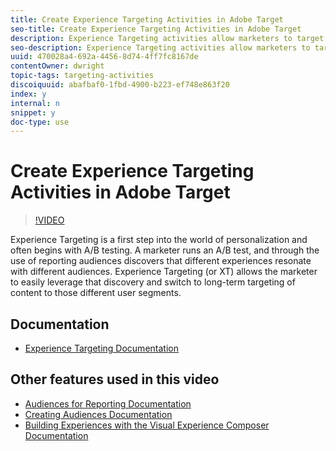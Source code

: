 ```yaml
---
title: Create Experience Targeting Activities in Adobe Target
seo-title: Create Experience Targeting Activities in Adobe Target
description: Experience Targeting activities allow marketers to target specific content to a specific audience.
seo-description: Experience Targeting activities allow marketers to target specific content to a specific audience.
uuid: 470028a4-692a-4456-8d74-4ff7fc8167de
contentOwner: dwright
topic-tags: targeting-activities
discoiquuid: abafbaf0-1fbd-4900-b223-ef748e863f20
index: y
internal: n
snippet: y
doc-type: use
---
```


# Create Experience Targeting Activities in Adobe Target

>[!VIDEO](https://video.tv.adobe.com/v/22418?quality=12)

Experience Targeting is a first step into the world of personalization and often begins with A/B testing. A marketer runs an A/B test, and through the use of reporting audiences discovers that different experiences resonate with different audiences. Experience Targeting (or XT) allows the marketer to easily leverage that discovery and switch to long-term targeting of content to those different user segments.

## Documentation

* [Experience Targeting Documentation](https://docs.adobe.com/content/help/en/target/using/activities/experience-targeting/experience-target.html)

## Other features used in this video

* [Audiences for Reporting Documentation](https://docs.adobe.com/help/en/target/using/audiences/managing-audience-filters.html)
* [Creating Audiences Documentation](https://docs.adobe.com/content/help/en/target/using/audiences/create-audiences/create-audience.html)
* [Building Experiences with the Visual Experience Composer Documentation](https://docs.adobe.com/content/help/en/target/using/experiences/experiences.html)